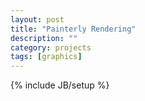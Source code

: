 ```yaml
---
layout: post
title: "Painterly Rendering"
description: ""
category: projects
tags: [graphics]
---
```

{% include JB/setup %}

<div class="github-widget" data-repo="ScottTodd/PainterlyRendering"></div>

